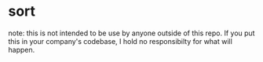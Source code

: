 # sort

note: this is not intended to be use by anyone outside of this repo. If you put this in your company's codebase, I hold no responsibilty for what will happen.
